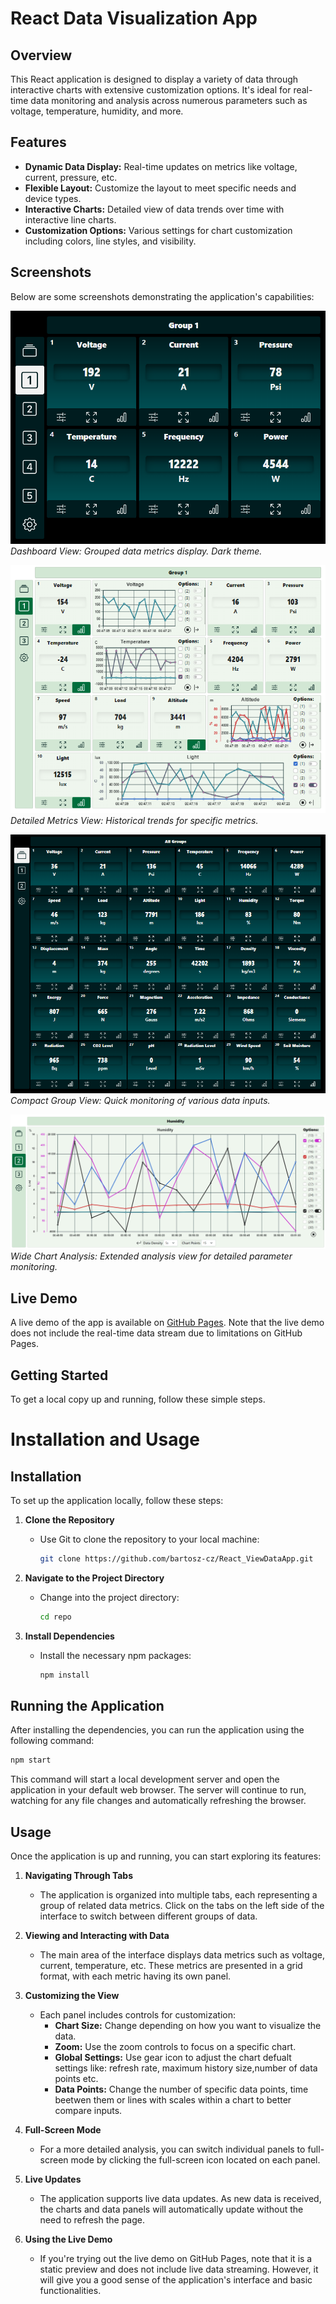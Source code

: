 # React Data Visualization App

## Overview
This React application is designed to display a variety of data through interactive charts with extensive customization options. It's ideal for real-time data monitoring and analysis across numerous parameters such as voltage, temperature, humidity, and more.

## Features
- **Dynamic Data Display:** Real-time updates on metrics like voltage, current, pressure, etc.
- **Flexible Layout:** Customize the layout to meet specific needs and device types.
- **Interactive Charts:** Detailed view of data trends over time with interactive line charts.
- **Customization Options:** Various settings for chart customization including colors, line styles, and visibility.

## Screenshots
Below are some screenshots demonstrating the application's capabilities:

![Dashboard View](./screenshots/View1.png)  
*Dashboard View: Grouped data metrics display. Dark theme.*

![Detailed Metrics View](./screenshots/View4.png)  
*Detailed Metrics View: Historical trends for specific metrics.*

![Compact Group View](./screenshots/View2.png)  
*Compact Group View: Quick monitoring of various data inputs.*

![Wide Chart Analysis](./screenshots/View6.png)  
*Wide Chart Analysis: Extended analysis view for detailed parameter monitoring.*

## Live Demo
A live demo of the app is available on [GitHub Pages](https://bartosz-cz.github.io/React_Dashboard/). Note that the live demo does not include the real-time data stream due to limitations on GitHub Pages.

## Getting Started
To get a local copy up and running, follow these simple steps.

# Installation and Usage

## Installation
To set up the application locally, follow these steps:

1. **Clone the Repository**
   - Use Git to clone the repository to your local machine:
     ```sh
     git clone https://github.com/bartosz-cz/React_ViewDataApp.git
     ```

2. **Navigate to the Project Directory**
   - Change into the project directory:
     ```sh
     cd repo
     ```

3. **Install Dependencies**
   - Install the necessary npm packages:
     ```sh
     npm install
     ```

## Running the Application
After installing the dependencies, you can run the application using the following command:

```sh
npm start
```
This command will start a local development server and open the application in your default web browser. The server will continue to run, watching for any file changes and automatically refreshing the browser.

## Usage

Once the application is up and running, you can start exploring its features:

1. **Navigating Through Tabs**
   - The application is organized into multiple tabs, each representing a group of related data metrics. Click on the tabs on the left side of the interface to switch between different groups of data.

2. **Viewing and Interacting with Data**
   - The main area of the interface displays data metrics such as voltage, current, temperature, etc. These metrics are presented in a grid format, with each metric having its own panel.

3. **Customizing the View**
   - Each panel includes controls for customization:
     - **Chart Size:** Change depending on how you want to visualize the data.
     - **Zoom:** Use the zoom controls to focus on a specific chart.
     - **Global Settings:** Use gear icon to adjust the chart defualt settings like: refresh rate, maximum history size,number of data points etc.
     - **Data Points:** Change the number of specific data points, time beetwen them or lines with scales within a chart to better compare inputs.

4. **Full-Screen Mode**
   - For a more detailed analysis, you can switch individual panels to full-screen mode by clicking the full-screen icon located on each panel.

5. **Live Updates**
   - The application supports live data updates. As new data is received, the charts and data panels will automatically update without the need to refresh the page.

6. **Using the Live Demo**
   - If you're trying out the live demo on GitHub Pages, note that it is a static preview and does not include live data streaming. However, it will give you a good sense of the application's interface and basic functionalities.
